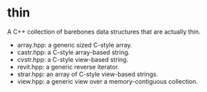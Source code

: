 # thin
A C++ collection of barebones data structures that are actually thin.

* array.hpp: a generic sized C-style array.
* castr.hpp: a C-style array-based string.
* cvstr.hpp: a C-style view-based string.
* revit.hpp: a generic reverse iterator.
* strar.hpp: an array of C-style view-based strings.
* view.hpp:  a generic view over a memory-contiguous collection.
